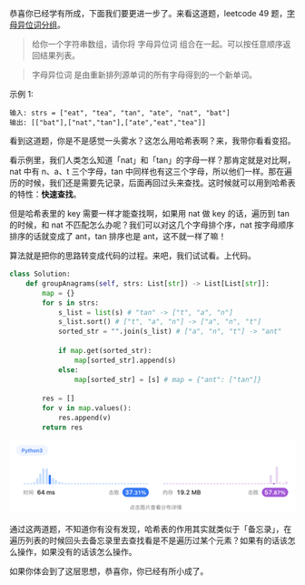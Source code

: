 恭喜你已经学有所成，下面我们要更进一步了。来看这道题，leetcode 49 题，[字母异位词分组](https://leetcode.cn/problems/group-anagrams/)。

> 给你一个字符串数组，请你将 字母异位词 组合在一起。可以按任意顺序返回结果列表。

> 字母异位词 是由重新排列源单词的所有字母得到的一个新单词。

示例 1:

```
输入: strs = ["eat", "tea", "tan", "ate", "nat", "bat"]
输出: [["bat"],["nat","tan"],["ate","eat","tea"]]
```

看到这道题，你是不是感觉一头雾水？这怎么用哈希表啊？来，我带你看看变招。

看示例里，我们人类怎么知道「nat」和「tan」的字母一样？那肯定就是对比啊，nat 中有 n、a、t 三个字母，tan 中同样也有这三个字母，所以他们一样。那在遍历的时候，我们还是需要先记录，后面再回过头来查找。这时候就可以用到哈希表的特性：**快速查找**。

但是哈希表里的 key 需要一样才能查找啊，如果用 nat 做 key 的话，遍历到 tan 的时候，和 nat 不匹配怎么办呢？我们可以对这几个字母排个序，nat 按字母顺序排序的话就变成了 ant，tan 排序也是 ant，这不就一样了嘛！

算法就是把你的思路转变成代码的过程。来吧，我们试试看。上代码。

```python
class Solution:
    def groupAnagrams(self, strs: List[str]) -> List[List[str]]:
        map = {}
        for s in strs:
            s_list = list(s) # "tan" -> ["t", "a", "n"]
            s_list.sort() # ["t", "a", "n"] -> ["a", "n", "t"]
            sorted_str = "".join(s_list) # ["a", "n", "t"] -> "ant"

            if map.get(sorted_str):
                map[sorted_str].append(s)
            else:
                map[sorted_str] = [s] # map = {"ant": ["tan"]}

        res = []
        for v in map.values():
            res.append(v)
        return res
```

![picture1](https://github.com/Lzzzzzzy/goodbye-algorithm/blob/main/1.%E5%93%88%E5%B8%8C%E8%A1%A8/img-folder/3-1.png)

通过这两道题，不知道你有没有发现，哈希表的作用其实就类似于「备忘录」，在遍历列表的时候回头去备忘录里去查找看是不是遍历过某个元素？如果有的话该怎么操作，如果没有的话该怎么操作。

如果你体会到了这层思想，恭喜你，你已经有所小成了。
